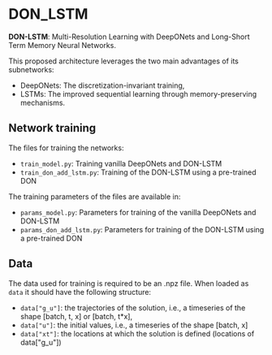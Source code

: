 # DON_LSTM
**DON-LSTM**: Multi-Resolution Learning with DeepONets and Long-Short Term Memory Neural Networks.

This proposed architecture leverages the two main advantages of its subnetworks:
- DeepONets: The discretization-invariant training,
- LSTMs: The improved sequential learning through memory-preserving mechanisms.

## Network training
The files for training the networks:
- `train_model.py`: Training vanilla DeepONets and DON-LSTM
- `train_don_add_lstm.py`: Training of the DON-LSTM using a pre-trained DON

The training parameters of the files are available in:
- `params_model.py`: Parameters for training of the vanilla DeepONets and DON-LSTM
- `params_don_add_lstm.py`: Parameters for training of the DON-LSTM using a pre-trained DON

## Data
The data used for training is required to be an .npz file. When loaded as `data` it should have the following structure:
- `data["g_u"]`: the trajectories of the solution, i.e., a timeseries of the shape [batch, t, x] or [batch, t*x],
- `data["u"]`: the initial values, i.e., a timeseries of the shape [batch, x]
- `data["xt"]`: the locations at which the solution is defined (locations of data["g_u"])
